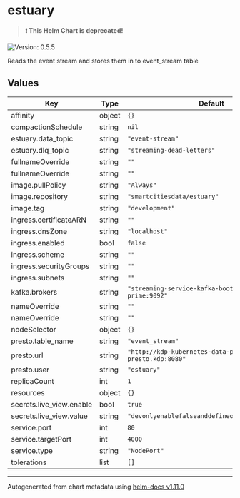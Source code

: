 # estuary

> **:exclamation: This Helm Chart is deprecated!**

![Version: 0.5.5](https://img.shields.io/badge/Version-0.5.5-informational?style=flat-square)

Reads the event stream and stores them in to event_stream table

## Values

| Key | Type | Default | Description |
|-----|------|---------|-------------|
| affinity | object | `{}` |  |
| compactionSchedule | string | `nil` |  |
| estuary.data_topic | string | `"event-stream"` |  |
| estuary.dlq_topic | string | `"streaming-dead-letters"` |  |
| fullnameOverride | string | `""` |  |
| fullnameOverride | string | `""` |  |
| image.pullPolicy | string | `"Always"` |  |
| image.repository | string | `"smartcitiesdata/estuary"` |  |
| image.tag | string | `"development"` |  |
| ingress.certificateARN | string | `""` |  |
| ingress.dnsZone | string | `"localhost"` |  |
| ingress.enabled | bool | `false` |  |
| ingress.scheme | string | `""` |  |
| ingress.securityGroups | string | `""` |  |
| ingress.subnets | string | `""` |  |
| kafka.brokers | string | `"streaming-service-kafka-bootstrap.streaming-prime:9092"` |  |
| nameOverride | string | `""` |  |
| nameOverride | string | `""` |  |
| nodeSelector | object | `{}` |  |
| presto.table_name | string | `"event_stream"` |  |
| presto.url | string | `"http://kdp-kubernetes-data-platform-presto.kdp:8080"` |  |
| presto.user | string | `"estuary"` |  |
| replicaCount | int | `1` |  |
| resources | object | `{}` |  |
| secrets.live_view.enable | bool | `true` |  |
| secrets.live_view.value | string | `"devonlyenablefalseanddefineoutofsourceinprod"` |  |
| service.port | int | `80` |  |
| service.targetPort | int | `4000` |  |
| service.type | string | `"NodePort"` |  |
| tolerations | list | `[]` |  |

----------------------------------------------
Autogenerated from chart metadata using [helm-docs v1.11.0](https://github.com/norwoodj/helm-docs/releases/v1.11.0)
